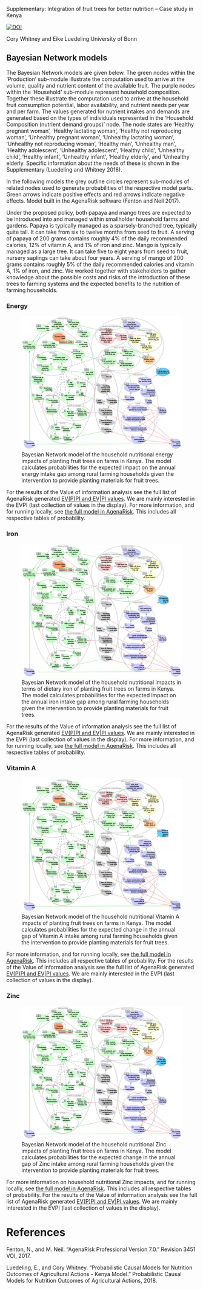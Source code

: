 
Supplementary: Integration of fruit trees for better nutrition – Case
study in Kenya

[![DOI](https://zenodo.org/badge/341511329.svg)](https://zenodo.org/doi/10.5281/zenodo.11048493)

Cory Whitney and Eike Luedeling University of Bonn

## Bayesian Network models

The Bayesian Network models are given below. The green nodes within the
‘Production’ sub-module illustrate the computation used to arrive at the
volume, quality and nutrient content of the available fruit. The purple
nodes within the ‘Household’ sub-module represent household composition.
Together these illustrate the computation used to arrive at the
household fruit consumption potential, labor availability, and nutrient
needs per year and per farm. The values generated for nutrient intakes
and demands are generated based on the types of individuals represented
in the ‘Household Composition (nutrient demand groups)’ node. The node
states are ‘Healthy pregnant woman’, ‘Healthy lactating woman’, ‘Healthy
not reproducing woman’, ‘Unhealthy pregnant woman’, ‘Unhealthy lactating
woman’, ‘Unhealthy not reproducing woman’, ‘Healthy man’, ‘Unhealthy
man’, ‘Healthy adolescent’, ‘Unhealthy adolescent’, ‘Healthy child’,
‘Unhealthy child’, ‘Healthy infant’, ‘Unhealthy infant’, ‘Healthy
elderly’, and ’Unhealthy elderly. Specific information about the needs
of these is shown in the Supplementary (Luedeling and Whitney 2018).

In the following models the grey outline circles represent sub-modules
of related nodes used to generate probabilities of the respective model
parts. Green arrows indicate positive effects and red arrows indicate
negative effects. Model built in the AgenaRisk software (Fenton and Neil
2017).

Under the proposed policy, both papaya and mango trees are expected to
be introduced into and managed within smallholder household farms and
gardens. Papaya is typically managed as a sparsely-branched tree,
typically quite tall. It can take from six to twelve months from seed to
fruit. A serving of papaya of 200 grams contains roughly 4% of the daily
recommended calories, 12% of vitamin A, and 1% of iron and zinc. Mango
is typically managed as a large tree. It can take five to eight years
from seed to fruit, nursery saplings can take about four years. A
serving of mango of 200 grams contains roughly 5% of the daily
recommended calories and vitamin A, 1% of iron, and zinc. We worked
together with stakeholders to gather knowledge about the possible costs
and risks of the introduction of these trees to farming systems and the
expected benefits to the nutrition of farming households.

### Energy

<figure>
<img src="Figures/AgenaRisk_Energy.png"
alt="Bayesian Network model of the household nutritional energy impacts of planting fruit trees on farms in Kenya. The model calculates probabilities for the expected impact on the annual energy intake gap among rural farming households given the intervention to provide planting materials for fruit trees." />
<figcaption aria-hidden="true">Bayesian Network model of the household
nutritional energy impacts of planting fruit trees on farms in Kenya.
The model calculates probabilities for the expected impact on the annual
energy intake gap among rural farming households given the intervention
to provide planting materials for fruit trees.</figcaption>
</figure>

For the results of the Value of information analysis see the full list
of AgenaRisk generated [EV(P)PI and EV\|PI
values](https://htmlpreview.github.io/?raw.githubusercontent.com/CWWhitney/kenya_fruit_trees/main/data/EVPI_Minimized/EVPI_Energy.html).
We are mainly interested in the EVPI (last collection of values in the
display). For more information, and for running locally, see [the full
model in AgenaRisk](./Models/BN_Model_Energy_170613.cmp). This includes
all respective tables of probability.

### Iron

<figure>
<img src="Figures/AgenaRisk_Iron.png"
alt="Bayesian Network model of the household nutritional impacts in terms of dietary iron of planting fruit trees on farms in Kenya. The model calculates probabilities for the expected impact on the annual iron intake gap among rural farming households given the intervention to provide planting materials for fruit trees." />
<figcaption aria-hidden="true">Bayesian Network model of the household
nutritional impacts in terms of dietary iron of planting fruit trees on
farms in Kenya. The model calculates probabilities for the expected
impact on the annual iron intake gap among rural farming households
given the intervention to provide planting materials for fruit
trees.</figcaption>
</figure>

For the results of the Value of information analysis see the full list
of AgenaRisk generated [EV(P)PI and EV\|PI
values](https://htmlpreview.github.io/?raw.githubusercontent.com/CWWhitney/kenya_fruit_trees/main/data/EVPI_Minimized/EVPI_Iron.html).
We are mainly interested in the EVPI (last collection of values in the
display). For more information, and for running locally, see [the full
model in AgenaRisk](./Models/BN_Model_Iron_170613.cmp). This includes
all respective tables of probability.

### Vitamin A

<figure>
<img src="Figures/AgenaRisk_VitA.png"
alt="Bayesian Network model of the household nutritional Vitamin A impacts of planting fruit trees on farms in Kenya. The model calculates probabilities for the expected change in the annual gap of Vitamin A intake among rural farming households given the intervention to provide planting materials for fruit trees." />
<figcaption aria-hidden="true">Bayesian Network model of the household
nutritional Vitamin A impacts of planting fruit trees on farms in Kenya.
The model calculates probabilities for the expected change in the annual
gap of Vitamin A intake among rural farming households given the
intervention to provide planting materials for fruit trees.</figcaption>
</figure>

For more information, and for running locally, see [the full model in
AgenaRisk](./Models/BN_Model_Vit_A_170613.cmp). This includes all
respective tables of probability. For the results of the Value of
information analysis see the full list of AgenaRisk generated [EV(P)PI
and EV\|PI
values](https://htmlpreview.github.io/?raw.githubusercontent.com/CWWhitney/kenya_fruit_trees/main/data/EVPI_Minimized/EVPI_Vit_A.html).
We are mainly interested in the EVPI (last collection of values in the
display).

### Zinc

<figure>
<img src="Figures/AgenaRisk_Zinc.png"
alt="Bayesian Network model of the household nutritional Zinc impacts of planting fruit trees on farms in Kenya. The model calculates probabilities for the expected change in the annual gap of Zinc intake among rural farming households given the intervention to provide planting materials for fruit trees." />
<figcaption aria-hidden="true">Bayesian Network model of the household
nutritional Zinc impacts of planting fruit trees on farms in Kenya. The
model calculates probabilities for the expected change in the annual gap
of Zinc intake among rural farming households given the intervention to
provide planting materials for fruit trees.</figcaption>
</figure>

For more information on household nutritional Zinc impacts, and for
running locally, see [the full model in
AgenaRisk](./Models/BN_Model_Zinc_170415.cmp). This includes all
respective tables of probability. For the results of the Value of
information analysis see the full list of AgenaRisk generated [EV(P)PI
and EV\|PI
values](https://htmlpreview.github.io/?raw.githubusercontent.com/CWWhitney/kenya_fruit_trees/main/data/EVPI_Minimized/EVPI_Zinc.html).
We are mainly interested in the EVPI (last collection of values in the
display).

# References

Fenton, N., and M. Neil. “AgenaRisk Professional Version 7.0.” Revision
3451 VOI, 2017.

Luedeling, E., and Cory Whitney. “Probabilistic Causal Models for
Nutrition Outcomes of Agricultural Actions - Kenya Model.” Probabilistic
Causal Models for Nutrition Outcomes of Agricultural Actions, 2018.
